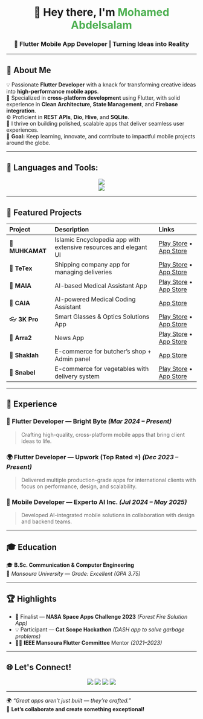 <h1 align="center">👋 Hey there, I'm <span style="color:#4CAF50;">Mohamed Abdelsalam</span></h1>

<h3 align="center">🚀 Flutter Mobile App Developer | Turning Ideas into Reality</h3>

---

## 🌟 About Me

💡 Passionate **Flutter Developer** with a knack for transforming creative ideas into **high-performance mobile apps**.  
📱 Specialized in **cross-platform development** using Flutter, with solid experience in **Clean Architecture, State Management**, and **Firebase integration**.  
⚙️ Proficient in **REST APIs**, **Dio**, **Hive**, and **SQLite**.  
🚀 I thrive on building polished, scalable apps that deliver seamless user experiences.  
🎯 **Goal:** Keep learning, innovate, and contribute to impactful mobile projects around the globe.  

---

## 🚀 Languages and Tools:
<div align="center">
    <img src="https://skillicons.dev/icons?i=flutter,dart,firebase,java,python" />
    <br>
    <img src="https://skillicons.dev/icons?i=github,androidstudio,vscode,postman,figma" />
</div>

---

## 📱 Featured Projects

| Project | Description | Links |
|:--|:--|:--|
| 🕌 **MUHKAMAT** | Islamic Encyclopedia app with extensive resources and elegant UI | [Play Store](https://play.google.com/store/apps/details?id=com.muhkamat2.app) • [App Store](https://apps.apple.com/us/app/محكمات-موسوعة-إسلامية/id6742330552) |
| 🚚 **TeTex** | Shipping company app for managing deliveries | [Play Store](https://play.google.com/store/apps/details?id=com.tetex.app) • [App Store](https://apps.apple.com/eg/app/tetex/id6497331317) |
| 🧠 **MAIA** | AI-based Medical Assistant App | [Play Store](https://play.google.com/store/apps/details?id=com.maiausers1.app) • [App Store](https://apps.apple.com/us/app/maia-medical-ai-assistant/id6738157206) |
| 💬 **CAIA** | AI-powered Medical Coding Assistant | [App Store](https://apps.apple.com/us/app/caia-coders-medical-ai/id6745459933) |
| 👓 **3K Pro** | Smart Glasses & Optics Solutions App | [Play Store](https://play.google.com/store/apps/details?id=com.threekpro.app) • [App Store](https://apps.apple.com/app/3k-pro/id6587550249) |
| 📰 **Arra2** | News App | [Play Store](https://play.google.com/store/apps/details?id=com.arra2.app) • [App Store](https://apps.apple.com/us/app/arra2/id6497330689) |
| 🥩 **Shaklah** | E-commerce for butcher’s shop + Admin panel | [App Store](https://apps.apple.com/eg/app/shaklah/id6477922336) |
| 🥗 **Snabel** | E-commerce for vegetables with delivery system | [Play Store](https://play.google.com/store/apps/details?id=com.snabel.my.app) • [App Store](https://apps.apple.com/eg/app/سنابل-snabel/id6575390857) |

---

## 🧩 Experience

### 💼 Flutter Developer — **Bright Byte** *(Mar 2024 – Present)*
> Crafting high-quality, cross-platform mobile apps that bring client ideas to life.

### 🌍 Flutter Developer — **Upwork (Top Rated ⭐)** *(Dec 2023 – Present)*
> Delivered multiple production-grade apps for international clients with focus on performance, design, and scalability.

### 🧠 Mobile Developer — **Experto AI Inc.** *(Jul 2024 – May 2025)*
> Developed AI-integrated mobile solutions in collaboration with design and backend teams.

---

## 🎓 Education

🎓 **B.Sc. Communication & Computer Engineering**  
📍 *Mansoura University* — *Grade: Excellent (GPA 3.75)*

---

## 🏆 Highlights

- 🏅 Finalist — **NASA Space Apps Challenge 2023** *(Forest Fire Solution App)*  
- 💡 Participant — **Cat Scope Hackathon** *(DASH app to solve garbage problems)*  
- 🧑‍🏫 **IEEE Mansoura Flutter Committee** Mentor *(2021–2023)*  

---

## 🌐 Let's Connect!

<div align="center">
  <a href="mailto:abdelslamm67@gmail.com"><img src="https://img.shields.io/badge/Gmail-D14836?style=for-the-badge&logo=gmail&logoColor=white" /></a>
  <a href="https://www.linkedin.com/in/mohamed-abdelsalam-482b091abdelsalam"><img src="https://img.shields.io/badge/LinkedIn-0077B5?style=for-the-badge&logo=linkedin&logoColor=white" /></a>
  <a href="https://github.com/Mohamed-Abdelsalamm"><img src="https://img.shields.io/badge/GitHub-181717?style=for-the-badge&logo=github&logoColor=white" /></a>
  <a href="https://www.upwork.com/freelancers/~01a076d6b44be06958?mp_source=share"><img src="https://img.shields.io/badge/Upwork-6FDA44?style=for-the-badge&logo=upwork&logoColor=white" /></a>
</div>

---

🌍 *“Great apps aren’t just built — they’re crafted.”*  
📩 **Let’s collaborate and create something exceptional!**
